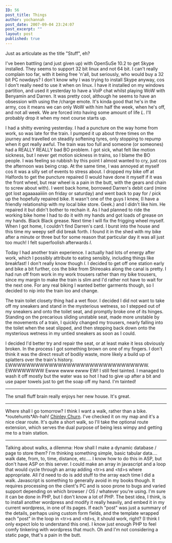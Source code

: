 ```yaml
---
ID: 56
post_title: Things
author: yochannah
post_date: 2007-09-04 23:24:07
post_excerpt: ""
layout: post
published: true
---
```

Just as articulate as the title "Stuff", eh?


I've been battling (and just given up) with OpenSuSe 10.2 to get Skype installed. They seems to support 32 bit linux and not 64 bit. I can't really complain too far, with it being free 'n'all, but seriously, who would buy a 32 bit PC nowdays? I don't know why I was trying to install Skype anyway, cos I don't really need to use it when on linux. I have it installed on my windows partition, and used it yesterday to have a VoiP chat whilst playing WoW with Benyamin and Darren. It was pretty cool, although he seems to have an obsession with using the /charge emote. It's kinda good that he's in the army, cos it means we can only WoW with him half the week, when he's off, and not all week. We are forced into having some amount of life *L*. I'll probably drop it when my next course starts up.

I had a shitty evening yesterday. I had a puncture on the way home from work, so was late for the train. I pumped it up about three times on the journey and travelled on steadily softening tyres, only stopping to repump when it got really awful. The train was too full and someone (or someones) had a REALLY REALLY bad BO problem. I got sick, what felt like motion sickness, but I never get motion sickness in trains, so I blame the BO people. I was feeling so rubbish by this point I almost wanted to cry, just cos the afternoon was being crap. At the same time, I was annoyed at myself cos it was a silly set of events to stress about. I dropped my bike off at Halfords to get the puncture repaired (I would have done it myself if it was the front wheel, but rear wheel is a pain in the butt, with the gears and chain to screw about with). I went back home, borrowed Darren's debit card (mine got lost agaaaaaiiiin on friday or saturday) and went back to pay for / pick up the hopefully repaired bike. It wasn't one of the guys I knew, (I have a friendly relationship with my local bike store. Geek.) and I didn't like him. He repaired it but didn't bother to rechain it. As I had planned to ride the working bike home I had to do it with my hands and got loads of grease on my hands. Black Black grease. Next time I will fix the frigging wheel myself. When I got home, I couldn't find Darren's card. I burst into the house and this time my weepy self did break forth. I found it in the shed with my bike after a minute or three but for some reason that particular day it was all just too much! I felt superfoolish afterwards *l*. 

Today I had another train experience. I actually had lots of energy after work, which I possibly attribute to eating sensibly, including things like breakfast! I don't really know though *l*. I decided to get off one station early and bike a bit further, cos the bike from Shireoaks along the canal is pretty. I had run off from work in my work trousers rather than my bike trousers, since my margin to make the train is slim and I'd rather not have to wait for the next one. For any real biking I wanted better garments though, so I decided to nip into the train loo and change. 

The train toilet closety thing had a wet floor. I decided I did not want to take off my sneakers and stand in the mysterious wetness, so I stepped out of my sneakers and onto the toilet seat, and promptly broke one of its hinges. Standing on the precarious sliding unstable seat, made more unstable by the movements of a train, I quickly changed my trousers, nearly falling into the toilet when the seat slipped, and then stepping back down onto the mysterious wetness in my untied sneakers as soon as I could. 

I decided I'd better try and repair the seat, or at least make it less obviously broken. In the process I got something brown on one of my fingers. I don't think it was the direct result of bodily waste, more likely a build up of splatters over the train's history. EWWWWWWWWWWWWWWWWWWWWWWWWWWWWWWW. EWWWWWWWW Ewww ewww ewww EW! I still feel tainted. I managed to wash it off mostly but the water was so hot I had to give up after a bit and use paper towels just to get the soap off my hand. I'm tainted! 

<hr /> The small fluff brain really enjoys her new house. It's great. 

<hr /> Where shall I go tomorrow? I think I want a walk, rather than a bike. *routehunts*Ah-hah! <a href="http://uk.geocities.com/stationtostop/chinley_churn.html">Chinley Churn</a>. I've checked it on my map and it's a nice clear route. It's quite a short walk, so I'll take the optional route extension, which serves the dual purpose of being less wimpy and getting me to a train station.

<hr /> Talking about walks, a dilemma: How shall I make a dynamic database / page to store them? I'm thinking something simple, basic tabular data.... walk date, from, to, time, distance, etc.... I know how to do this in ASP, but don't have ASP on this server. I could make an array in javascript and a loop that would cycle through an array adding &lt;tr&gt;s and &lt;td&gt;s where appropriate. All I'd need to do is add stuff to the array each time I did a walk. Javascript is something to generally avoid in my books though. It requires processing on the client's PC and is sooo prone to bugs and varied support depending on which browser / OS / whatever you're using. I'm sure it can be done in PHP, but I don't know a lot of PHP. The best idea, I think, is to install another wordpress and modify it really heavily, and embed it in my current wordpress, in one of its pages. If each "post" was just a summary of the details, perhaps using custom form fields, and the template wrapped each "post" in the loop in &lt;tr&gt;s and &lt;td&gt;s, it should work, right? (I think I only expect lolo to understand this one). I know just enough PHP to feel comfy tinkering with wordpress that much. Oh and I'm not considering a static page, that's a pain in the butt.